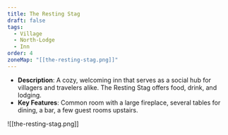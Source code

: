 ```yaml
---
title: The Resting Stag
draft: false
tags:
  - Village
  - North-Lodge
  - Inn
order: 4
zoneMap: "[[the-resting-stag.png]]"
---
```


- **Description**: A cozy, welcoming inn that serves as a social hub for villagers and travelers alike. The Resting Stag offers food, drink, and lodging.
- **Key Features**: Common room with a large fireplace, several tables for dining, a bar, a few guest rooms upstairs.

![[the-resting-stag.png]]
